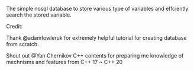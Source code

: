 The simple nosql database to store various type of variables and effciently search the stored variable.

Credit:
 
Thank @adamfowleruk for extremely helpful tutorial for creating database from scratch.
 
Shout out @Yan Chernikov C++ contents for preparing me knowledge of mechnisms and features from C++ 17 ~ C++ 20
